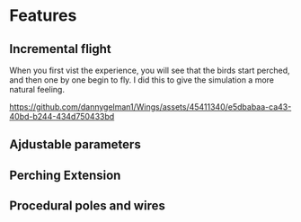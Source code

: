 # Features

## Incremental flight
When you first vist the experience, you will see that the birds start perched, and then one by one begin to fly. I did this to give the simulation a more natural feeling.

https://github.com/dannygelman1/Wings/assets/45411340/e5dbabaa-ca43-40bd-b244-434d750433bd


## Ajdustable parameters

## Perching Extension

## Procedural poles and wires
